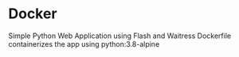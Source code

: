 # Docker
Simple Python Web Application using Flash and Waitress
Dockerfile containerizes the app using python:3.8-alpine


